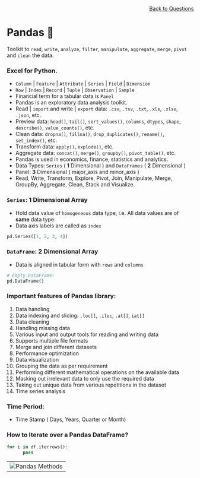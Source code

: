 <p align='right'><a align="right" href="https://github.com/KIRANKUMAR7296/Library/blob/main/Interview.md">Back to Questions</a></p>

# Pandas 🐼

Toolkit to `read`, `write`, `analyze`, `filter`, `manipulate`, `aggregate`, `merge`, `pivot` and `clean` the data.

### Excel for Python. 

- `Column` | `Feature` | `Attribute` | `Series` | `Field` | `Dimension`        
- `Row` | `Index` | `Record` | `Tuple` | `Observation` | `Sample`
- Financial term for a tabular data is `Panel`
- Pandas is an exploratory data analysis toolkit.
- Read | `import` and write | `export` data: `.csv`, `.tsv`, `.txt`, `.xls`, `.xlsx`, `.json`, etc.
- Preview data: `head()`, `tail()`, `sort_values()`, `columns`, `dtypes`, `shape`, `describe()`, `value_counts()`, etc.
- Clean data: `dropna()`, `fillna()`, `drop_duplicates()`, `rename()`, `set_index()`, etc. 
- Transform data: `apply()`, `explode()`, etc.
- Aggregate data: `concat()`, `merge()`, `groupby()`, `pivot_table()`, etc.
- Pandas is used in economics, finance, statistics and analytics.
- Data Types: `Series` ( **1** Dimensional ) and `DataFrames` ( **2** Dimensional )
- Panel: **3** Dimensional ( major_axis and minor_axis )
- Read, Write, Transform, Explore, Pivot, Join, Manipulate, Merge, GroupBy, Aggregate, Clean, Stack and Visualize.  

### `Series`: 1 Dimensional Array

- Hold data value of `homogeneous` data type, i.e. All data values are of **same** data type.
- Data axis labels are called as `index`

```python
pd.Series([1, 2, 3, 4])
```

### `DataFrame`: 2 Dimensional Array

- Data is aligned in tabular form with `rows` and `columns`

```python
# Empty DataFrame:
pd.DataFrame()
```

### Important features of Pandas library:
1. Data handling
2. Data indexing and slicing: `.loc[]`, `.iloc`, `.at[]`, `iat[]`       
3. Data cleaning 
4. Handling missing data
5. Various input and output tools for reading and writing data
6. Supports multiple file formats
7. Merge and join different datasets
8. Performance optimization
9. Data visualization
10. Grouping the data as per requirement
11. Performing different mathematical operations on the available data
12. Masking out irrelevant data to only use the required data
13. Taking out unique data from various repetitions in the dataset
14. Time series analysis

### Time Period:
- Time Stamp ( Days, Years, Quarter or Month)

### How to Iterate over a Pandas DataFrame?

```python
for i in df.iterrows():
      pass
```

<table align="center">
      <tr>
            <td><img src="Image/PandasMethod.jfif" alt="Pandas Methods">
            </td>
      </tr>
</table>
